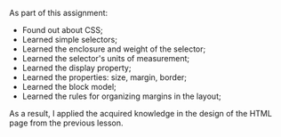As part of this assignment:

- Found out about CSS;
- Learned simple selectors;
- Learned the enclosure and weight of the selector;
- Learned the selector's units of measurement;
- Learned the display property;
- Learned the properties: size, margin, border;
- Learned the block model;
- Learned the rules for organizing margins in the layout;

As a result, I applied the acquired knowledge in the design of the HTML page from the previous lesson.
